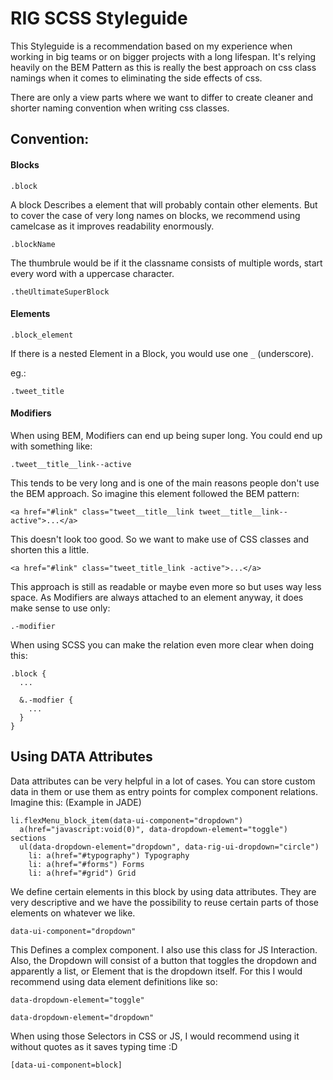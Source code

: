 RIG SCSS Styleguide
===================

This Styleguide is a recommendation based on my experience when working in big teams or on bigger projects with a long lifespan.
It's relying heavily on the BEM Pattern as this is really the best approach on css class namings when it comes to eliminating the side effects of css.

There are only a view parts where we want to differ to create cleaner and shorter naming convention when writing css classes.

## Convention:

#### Blocks

```
.block
```
A block Describes a element that will probably contain other elements. But to cover the case of very long names on blocks, we recommend using camelcase as it improves readability enormously.

```
.blockName
```
The thumbrule would be if it the classname consists of multiple words, start every word with a uppercase character.

```
.theUltimateSuperBlock
```

#### Elements
```
.block_element
```
If there is a nested Element in a Block, you would use one `_` (underscore).

eg.:

```
.tweet_title
```

#### Modifiers

When using BEM, Modifiers can end up being super long. You could end up with something like:
```
.tweet__title__link--active
```

This tends to be very long and is one of the main reasons people don't use the BEM approach.
So imagine this element followed the BEM pattern:
```
<a href="#link" class="tweet__title__link tweet__title__link--active">...</a>
```

This doesn't look too good. So we want to make use of CSS classes and shorten this a little.

```
<a href="#link" class="tweet_title_link -active">...</a>
```

This approach is still as readable or maybe even more so but uses way less space.
As Modifiers are always attached to an element anyway, it does make sense to use only:
```
.-modifier
```

When using SCSS you can make the relation even more clear when doing this:

```
.block {
  ...

  &.-modfier {
    ...
  }
}
```

## Using DATA Attributes

Data attributes can be very helpful in a lot of cases. You can store custom data in them or use them as entry points for complex component relations.
Imagine this:
(Example in JADE)

```
li.flexMenu_block_item(data-ui-component="dropdown")
  a(href="javascript:void(0)", data-dropdown-element="toggle") sections
  ul(data-dropdown-element="dropdown", data-rig-ui-dropdown="circle")
    li: a(href="#typography") Typography
    li: a(href="#forms") Forms
    li: a(href="#grid") Grid
```

We define certain elements in this block by using data attributes. They are very descriptive and we have the possibility to reuse certain parts of those elements on whatever we like.

```
data-ui-component="dropdown"
```

This Defines a complex component. I also use this class for JS Interaction. Also, the Dropdown will consist of a button that toggles the dropdown and apparently a list, or Element that is the dropdown itself.
For this I would recommend using data element definitions like so:
```
data-dropdown-element="toggle"

data-dropdown-element="dropdown"
```

When using those Selectors in CSS or JS, I would recommend using it without quotes as it saves typing time :D
```
[data-ui-component=block]
```

